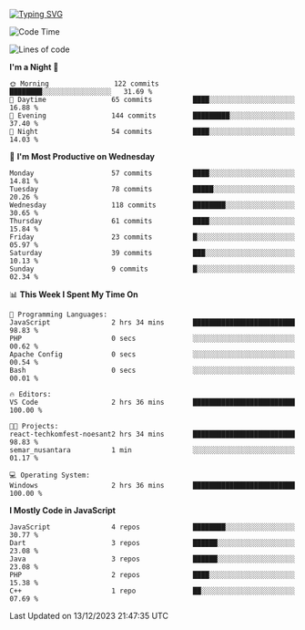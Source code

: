 [![Typing SVG](https://readme-typing-svg.herokuapp.com?font=Fira+Code&pause=1000&color=F7F7F7&random=false&width=435&lines=Hi+%F0%9F%91%8B%2C+I'm+Rafiu+Sidqi;I+Love+React+%F0%9F%98%8D)](https://git.io/typing-svg)
<!--START_SECTION:waka-->
![Code Time](http://img.shields.io/badge/Code%20Time-1%20hr%2035%20mins-blue)

![Lines of code](https://img.shields.io/badge/From%20Hello%20World%20I%27ve%20Written-228.8%20thousand%20lines%20of%20code-blue)

**I'm a Night 🦉** 

```text
🌞 Morning                122 commits         ████████░░░░░░░░░░░░░░░░░   31.69 % 
🌆 Daytime                65 commits          ████░░░░░░░░░░░░░░░░░░░░░   16.88 % 
🌃 Evening                144 commits         █████████░░░░░░░░░░░░░░░░   37.40 % 
🌙 Night                  54 commits          ████░░░░░░░░░░░░░░░░░░░░░   14.03 % 
```
📅 **I'm Most Productive on Wednesday** 

```text
Monday                   57 commits          ████░░░░░░░░░░░░░░░░░░░░░   14.81 % 
Tuesday                  78 commits          █████░░░░░░░░░░░░░░░░░░░░   20.26 % 
Wednesday                118 commits         ████████░░░░░░░░░░░░░░░░░   30.65 % 
Thursday                 61 commits          ████░░░░░░░░░░░░░░░░░░░░░   15.84 % 
Friday                   23 commits          █░░░░░░░░░░░░░░░░░░░░░░░░   05.97 % 
Saturday                 39 commits          ███░░░░░░░░░░░░░░░░░░░░░░   10.13 % 
Sunday                   9 commits           █░░░░░░░░░░░░░░░░░░░░░░░░   02.34 % 
```


📊 **This Week I Spent My Time On** 

```text
💬 Programming Languages: 
JavaScript               2 hrs 34 mins       █████████████████████████   98.83 % 
PHP                      0 secs              ░░░░░░░░░░░░░░░░░░░░░░░░░   00.62 % 
Apache Config            0 secs              ░░░░░░░░░░░░░░░░░░░░░░░░░   00.54 % 
Bash                     0 secs              ░░░░░░░░░░░░░░░░░░░░░░░░░   00.01 % 

🔥 Editors: 
VS Code                  2 hrs 36 mins       █████████████████████████   100.00 % 

🐱‍💻 Projects: 
react-techkomfest-noesant2 hrs 34 mins       █████████████████████████   98.83 % 
semar_nusantara          1 min               ░░░░░░░░░░░░░░░░░░░░░░░░░   01.17 % 

💻 Operating System: 
Windows                  2 hrs 36 mins       █████████████████████████   100.00 % 
```

**I Mostly Code in JavaScript** 

```text
JavaScript               4 repos             ████████░░░░░░░░░░░░░░░░░   30.77 % 
Dart                     3 repos             ██████░░░░░░░░░░░░░░░░░░░   23.08 % 
Java                     3 repos             ██████░░░░░░░░░░░░░░░░░░░   23.08 % 
PHP                      2 repos             ████░░░░░░░░░░░░░░░░░░░░░   15.38 % 
C++                      1 repo              ██░░░░░░░░░░░░░░░░░░░░░░░   07.69 % 
```




 Last Updated on 13/12/2023 21:47:35 UTC
<!--END_SECTION:waka-->
